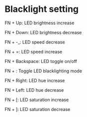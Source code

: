 # Blacklight setting

FN + Up: LED brightness increase

FN + Down: LED brightness decrease

FN + -_: LED speed decrease

FN + =: LED speed increase

FN + Backspace: LED toggle on/off

FN + \: Toggle LED blacklighting mode

FN + Right: LED hue increase

FN + Left: LED hue decrease

FN + [: LED saturation increase

FN + ]: LED saturation decrease 


